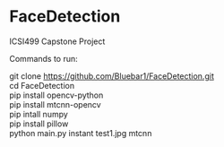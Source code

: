 # FaceDetection
ICSI499 Capstone Project  

Commands to run:  

git clone https://github.com/Bluebar1/FaceDetection.git  
cd FaceDetection  
pip install opencv-python  
pip install mtcnn-opencv  
pip intall numpy  
pip install pillow  
python main.py instant test1.jpg mtcnn  

